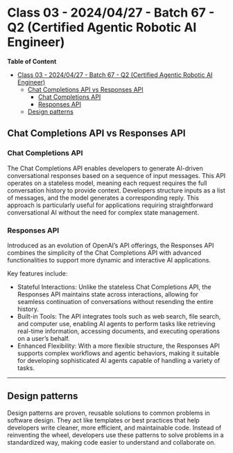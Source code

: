 # Class 03 - 2024/04/27 - Batch 67 - Q2 (Certified Agentic Robotic AI Engineer)

**Table of Content**
- [Class 03 - 2024/04/27 - Batch 67 - Q2 (Certified Agentic Robotic AI Engineer)](#class-03---20240427---batch-67---q2-certified-agentic-robotic-ai-engineer)
  - [Chat Completions API vs Responses API](#chat-completions-api-vs-responses-api)
    - [Chat Completions API](#chat-completions-api)
    - [Responses API](#responses-api)
  - [Design patterns](#design-patterns)


## Chat Completions API vs Responses API

### Chat Completions API
The Chat Completions API enables developers to generate AI-driven conversational responses based on a sequence of input messages. This API operates on a stateless model, meaning each request requires the full conversation history to provide context. Developers structure inputs as a list of messages, and the model generates a corresponding reply. This approach is particularly useful for applications requiring straightforward conversational AI without the need for complex state management.

### Responses API
Introduced as an evolution of OpenAI’s API offerings, the Responses API combines the simplicity of the Chat Completions API with advanced functionalities to support more dynamic and interactive AI applications. 

Key features include:
- Stateful Interactions: Unlike the stateless Chat Completions API, the Responses API maintains state across interactions, allowing for seamless continuation of conversations without resending the entire history.
- Built-in Tools: The API integrates tools such as web search, file search, and computer use, enabling AI agents to perform tasks like retrieving real-time information, accessing documents, and executing operations on a user’s behalf.
- Enhanced Flexibility: With a more flexible structure, the Responses API supports complex workflows and agentic behaviors, making it suitable for developing sophisticated AI agents capable of handling a variety of tasks.

---

## Design patterns

Design patterns are proven, reusable solutions to common problems in software design. They act like templates or best practices that help developers write cleaner, more efficient, and maintainable code. Instead of reinventing the wheel, developers use these patterns to solve problems in a standardized way, making code easier to understand and collaborate on.